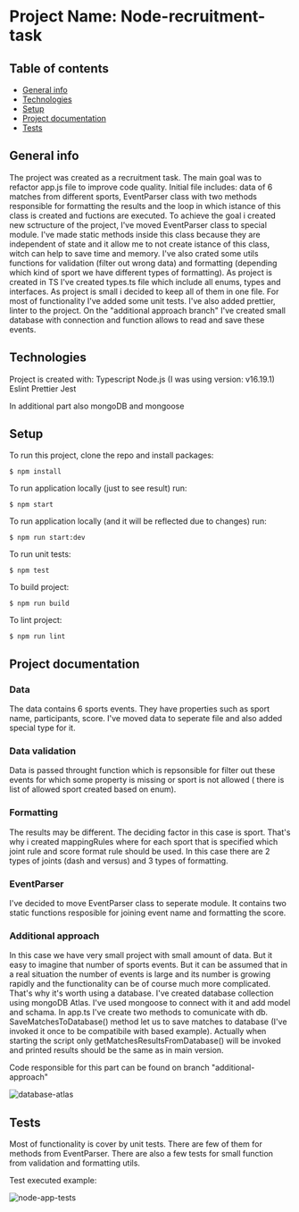 # Project Name: Node-recruitment-task

## Table of contents
* [General info](#general-info)
* [Technologies](#technologies)
* [Setup](#setup)
* [Project documentation](#project-documentation)
* [Tests](#tests)

## General info
The project was created as a recruitment task. The main goal was to refactor app.js file to improve code quality. Initial file includes: data of 6 matches from different sports, EventParser class with two methods responsible for formatting the results and the loop in which istance of this class is created and fuctions are executed. To achieve the goal i created new sctructure of the project, I've moved EventParser class to special module. I've made static methods inside this class because they are independent of state and it allow me to not create istance of this class, witch can help to save time and memory. I've also crated some utils functions for validation (filter out wrong data) and formatting (depending which kind of sport we have different types of formatting). As project is created in TS I've created types.ts file which include all enums, types and interfaces. As project is small i decided to keep all of them in one file. For most of functionality I've added some unit tests. I've also added prettier, linter to the project. On the "additional approach branch" I've created small database with connection and function allows to read and save these events.

## Technologies
Project is created with:
Typescript
Node.js (I was using version: v16.19.1)
Eslint
Prettier
Jest

In additional part also mongoDB and mongoose

## Setup
To run this project, clone the repo and install packages:
```
$ npm install
```
To run application locally (just to see result) run:
```
$ npm start
```

To run application locally (and it will be reflected due to changes) run:
```
$ npm run start:dev
```
To run unit tests:
```
$ npm test
```
To build project:
```
$ npm run build
```
To lint project:
```
$ npm run lint
```

## Project documentation

### Data
The data contains 6 sports events. They have properties such as sport name, participants, score. I've moved data to seperate file and also added special type for it.

### Data validation
Data is passed throught function which is repsonsible for filter out these events for which some property is missing or sport is not allowed ( there is list of allowed sport created based on enum).

### Formatting
The results may be different. The deciding factor in this case is sport. That's why i created mappingRules where for each sport that is specified which joint rule and score format rule should be used. In this case there are 2 types of joints (dash and versus) and 3 types of formatting.

### EventParser
I've decided to move EventParser class to seperate module. It contains two static functions resposible for joining event name and formatting the score.

### Additional approach
In this case we have very small project with small amount of data. But it easy to imagine that number of sports events. But it can be assumed that in a real situation the number of events is large and its number is growing rapidly and the functionality can be of course much more complicated. That's why it's worth using a database.
I've created database collection using mongoDB Atlas. I've used mongoose to connect with it and add model and schama. In app.ts I've create two methods to comunicate with db. SaveMatchesToDatabase() method let us to save matches to database (I've invoked it once to be compatibile with based example). Actually when starting the script only getMatchesResultsFromDatabase() will be invoked and printed results should be the same as in main version.

Code responsible for this part can be found on branch "additional-approach"

![database-atlas](https://user-images.githubusercontent.com/38325349/226284267-5e3cb996-2744-4afa-970a-52df20c03d23.JPG)


## Tests
Most of functionality is cover by unit tests. There are few of them for methods from EventParser. There are also a few tests for small function from validation and formatting utils.

Test executed example:

![node-app-tests](https://user-images.githubusercontent.com/38325349/226272027-2566a413-cf4a-4de7-97cf-376ba63370c9.JPG)
